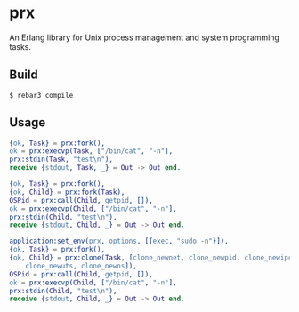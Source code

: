 prx
===

An Erlang library for Unix process management and system programming
tasks.

Build
-----

    $ rebar3 compile

Usage
-----

~~~ erlang
{ok, Task} = prx:fork(),
ok = prx:execvp(Task, ["/bin/cat", "-n"],
prx:stdin(Task, "test\n"),
receive {stdout, Task, _} = Out -> Out end.
~~~

~~~ erlang
{ok, Task} = prx:fork(),
{ok, Child} = prx:fork(Task),
OSPid = prx:call(Child, getpid, []),
ok = prx:execvp(Child, ["/bin/cat", "-n"],
prx:stdin(Child, "test\n"),
receive {stdout, Child, _} = Out -> Out end.
~~~

~~~ erlang
application:set_env(prx, options, [{exec, "sudo -n"}]),
{ok, Task} = prx:fork(),
{ok, Child} = prx:clone(Task, [clone_newnet, clone_newpid, clone_newipc,
    clone_newuts, clone_newns]),
OSPid = prx:call(Child, getpid, []),
ok = prx:execvp(Child, ["/bin/cat", "-n"],
prx:stdin(Child, "test\n"),
receive {stdout, Child, _} = Out -> Out end.
~~~
